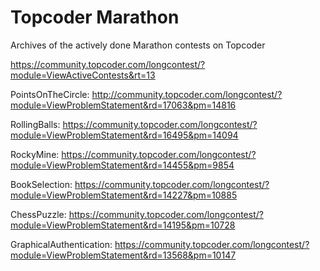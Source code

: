 # Topcoder Marathon

Archives of the actively done Marathon contests on Topcoder

https://community.topcoder.com/longcontest/?module=ViewActiveContests&rt=13


PointsOnTheCircle: http://community.topcoder.com/longcontest/?module=ViewProblemStatement&rd=17063&pm=14816

RollingBalls: https://community.topcoder.com/longcontest/?module=ViewProblemStatement&rd=16495&pm=14094

RockyMine: https://community.topcoder.com/longcontest/?module=ViewProblemStatement&rd=14455&pm=9854

BookSelection: https://community.topcoder.com/longcontest/?module=ViewProblemStatement&rd=14227&pm=10885

ChessPuzzle: https://community.topcoder.com/longcontest/?module=ViewProblemStatement&rd=14195&pm=10728

GraphicalAuthentication: https://community.topcoder.com/longcontest/?module=ViewProblemStatement&rd=13568&pm=10147

